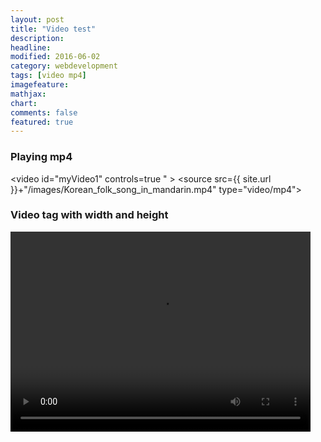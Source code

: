 ```yaml
---
layout: post
title: "Video test"
description: 
headline: 
modified: 2016-06-02
category: webdevelopment
tags: [video mp4]
imagefeature: 
mathjax: 
chart: 
comments: false
featured: true
---
```


### Playing mp4

<video id="myVideo1" controls=true "  >
  <source src={{ site.url }}+"/images/Korean_folk_song_in_mandarin.mp4" type="video/mp4"> 


</video>

### Video tag with width and height

<video width="480" height="320" controls="controls">
  <source src={{ site.url }}+"/images/Korean_folk_song_in_mandarin.mp4" type="video/mp4">
</video>